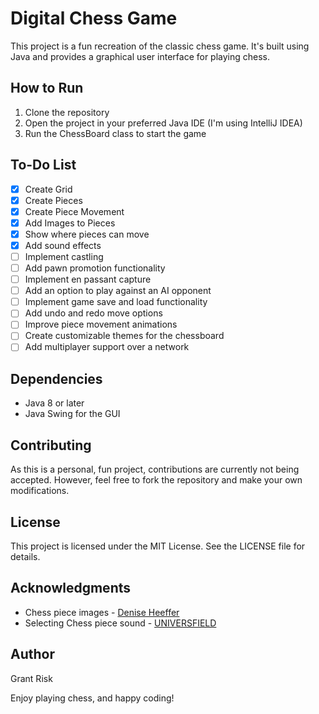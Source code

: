 # Digital Chess Game

This project is a fun recreation of the classic chess game. It's built using Java and provides a graphical user interface for playing chess.

## How to Run
1. Clone the repository
2. Open the project in your preferred Java IDE (I'm using IntelliJ IDEA)
3. Run the ChessBoard class to start the game

## To-Do List
- [x] Create Grid
- [x] Create Pieces
- [x] Create Piece Movement
- [x] Add Images to Pieces
- [x] Show where pieces can move
- [x] Add sound effects
- [ ] Implement castling
- [ ] Add pawn promotion functionality
- [ ] Implement en passant capture
- [ ] Add an option to play against an AI opponent
- [ ] Implement game save and load functionality
- [ ] Add undo and redo move options
- [ ] Improve piece movement animations
- [ ] Create customizable themes for the chessboard
- [ ] Add multiplayer support over a network

## Dependencies
- Java 8 or later
- Java Swing for the GUI

## Contributing
As this is a personal, fun project, contributions are currently not being accepted. However, feel free to fork the repository and make your own modifications.

## License
This project is licensed under the MIT License. See the LICENSE file for details.

## Acknowledgments
- Chess piece images - [Denise Heeffer](https://spheya.artstation.com/projects/QnaVO3)
- Selecting Chess piece sound - [UNIVERSFIELD](https://pixabay.com/sound-effects/click-button-140881/)

## Author
Grant Risk

Enjoy playing chess, and happy coding!
